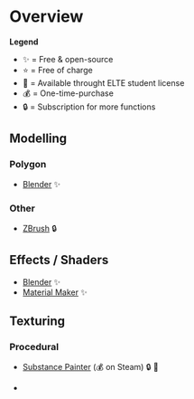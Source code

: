 # Overview

**Legend**

- ✨ = Free & open-source 
- ⭐ = Free of charge
- 🎒 = Available throught ELTE student license
- 💰 = One-time-purchase
- 🔒 = Subscription for more functions

## Modelling

### Polygon

- [Blender](https://www.blender.org/) ✨

### Other
- [ZBrush](https://www.maxon.net/en/zbrush) 🔒

## Effects / Shaders

- [Blender](https://www.blender.org/) ✨
- [Material Maker](https://www.materialmaker.org/) ✨

## Texturing

### Procedural
- [Substance Painter]() (💰 on Steam) 🔒 🎒 



- 